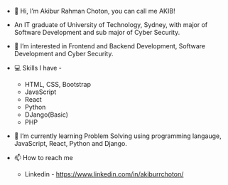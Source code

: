 - 👋 Hi, I’m Akibur Rahman Choton, you can call me AKIB! 
- An IT graduate of University of Technology, Sydney, with major of Software Development and sub major of Cyber Security.
- 👀 I’m interested in Frontend and Backend Development, Software Development and Cyber Security. 

- 💻 Skills I have -
  - HTML, CSS, Bootstrap
  - JavaScript
  - React
  - Python
  - DJango(Basic)
  - PHP
  
- 🌱 I’m currently learning Problem Solving using programming langauge, JavaScript, React, Python and Django.
- 📫 How to reach me 
  - Linkedin - https://www.linkedin.com/in/akiburrchoton/

<!---
akiburrchoton/akiburrchoton is a ✨ special ✨ repository because its `README.md` (this file) appears on your GitHub profile.
You can click the Preview link to take a look at your changes.
--->
